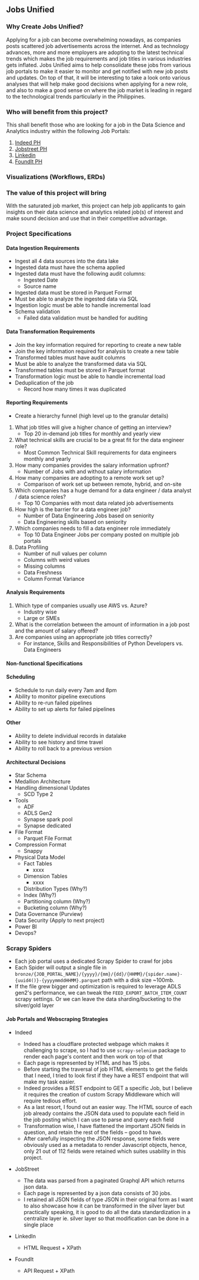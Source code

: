 ## Jobs Unified

### Why Create Jobs Unified?
Applying for a job can become overwhelming nowadays, as companies posts scattered job advertisements across the internet. And as technology advances, more and more employers
are adopting to the latest technical trends which makes the job requirements and job titles in various industries gets inflated.
Jobs Unified aims to help consolidate these jobs from various job portals to make it easier to monitor and get notified with new job posts and updates.
On top of that, it will be interesting to take a look onto various analyses that will help make good decisions when applying for a new role, and also to
make a good sense on where the job market is leading in regard to the technological trends particularly in the Philippines.

### Who will benefit from this project?
This shall benefit those who are looking for a job in the Data Science and Analytics industry within the following Job Portals:
1. [Indeed PH](https://ph.indeed.com)
2. [Jobstreet PH](https://jobstreet.com.ph)
3. [Linkedin](https://linkedin.com)
4. [FoundIt PH](https://foundit.com)

### Visualizations (Workflows, ERDs)

### The value of this project will bring
With the saturated job market, this project can help job applicants to gain insights on their data science and analytics related job(s) of interest and make
sound decision and use that in their competitive advantage.

### Project Specifications
#### Data Ingestion Requirements
- Ingest all 4 data sources into the data lake
- Ingested data must have the schema applied
- Ingested data must have the following audit columns:
  - Ingested Date
  - Source name
- Ingested data must be stored in Parquet Format
- Must be able to analyze the ingested data via SQL
- Ingestion logic must be able to handle incremental load
- Schema validation
  - Failed data validation must be handled for auditing

#### Data Transformation Requirements
- Join the key information required for reporting to create a new table
- Join the key information required for analysis to create a new table
- Transformed tables must have audit columns
- Must be able to analyze the transformed data via SQL
- Transformed tables must be stored in Parquet format
- Transformation logic must be able to handle incremental load
- Deduplication of the job
  - Record how many times it was duplicated

#### Reporting Requirements
- Create a hierarchy funnel (high level up to the granular details)
1. What job titles will give a higher chance of getting an interview?
   - Top 20 in-demand job titles for monthly and yearly view
2. What technical skills are crucial to be a great fit for the data engineer role?
   - Most Common Technical Skill requirements for data engineers monthly and yearly
3. How many companies provides the salary information upfront?
   - Number of Jobs with and without salary information
4. How many companies are adopting to a remote work set up?
   - Comparison of work set up between remote, hybrid, and on-site
5. Which companies has a huge demand for a data engineer / data analyst / data science roles?
   - Top 10 Companies with most data related job advertisements
6. How high is the barrier for a data engineer job?
   - Number of Data Engineering Jobs based on seniority
   - Data Engineering skills based on seniority
7. Which companies needs to fill a data engineer role immediately
   - Top 10 Data Engineer Jobs per company posted on multiple job portals
8. Data Profiling
   - Number of null values per column
   - Columns with weird values
   - Missing columns
   - Data Freshness
   - Column Format Variance

#### Analysis Requirements
1. Which type of companies usually use AWS vs. Azure?
   - Industry wise
   - Large or SMEs
2. What is the correlation between the amount of information in a job post and the amount of salary offered?
3. Are companies using an appropriate job titles correctly?
   - For instance, Skills and Responsibilities of Python Developers vs. Data Engineers

#### Non-functional Specifications
#### Scheduling
- Schedule to run daily every 7am and 8pm
- Ability to monitor pipeline executions
- Ability to re-run failed pipelines
- Ability to set up alerts for failed pipelines

#### Other
- Ability to delete individual records in datalake
- Ability to see history and time travel
- Ability to roll back to a previous version

#### Architectural Decisions
- Star Schema
- Medallion Architecture
- Handling dimensional Updates
  - SCD Type 2
- Tools
  - ADF
  - ADLS Gen2
  - Synapse spark pool
  - Synapse dedicated
- File Format
  - Parquet File Format
- Compression Format
  - Snappy
- Physical Data Model
  - Fact Tables
    - xxxx
  - Dimension Tables
    - xxxx
  - Distribution Types (Why?)
  - Index (Why?)
  - Partitioning column (Why?)
  - Bucketing column (Why?)
- Data Governance (Purview)
- Data Security (Apply to next project)
- Power BI
- Devops?

### Scrapy Spiders
- Each job portal uses a dedicated Scrapy Spider to crawl for jobs
- Each Spider will output a single file in `bronze/{JOB_PORTAL_NAME}/{yyyy}/{mm}/{dd}/{HHMM}/{spider.name}-{uuid4()}-{yyyymmddHHMM}.parquet` path with a disk size ~100mb.
- If the file grew bigger and optimization is required to leverage ADLS gen2's performance, we can tweak the `FEED_EXPORT_BATCH_ITEM_COUNT` scrapy settings.
  Or we can leave the data sharding/bucketing to the silver/gold layer

#### Job Portals and Webscraping Strategies
- Indeed
  - Indeed has a cloudflare protected webpage which makes it challenging to scrape, so I had to use `scrapy-selenium` package to render each page's content and then work on top of that
  - Each page is represented by HTML and has 15 jobs.
  - Before starting the traversal of job HTML elements to get the fields that I need, I tried to look first if they have a REST endpoint that will make my task easier.
  - Indeed provides a REST endpoint to GET a specific Job, but I believe it requires the creation of custom Scrapy Middleware which will require tedious effort.
  - As a last resort, I found out an easier way. The HTML source of each job already contains the JSON data used to populate each field in the job posting which I can use to parse and query each field
  - Transformation wise, I have flattened the important JSON fields in question, and retain the rest of the fields – good to have.
  - After carefully inspecting the JSON response, some fields were obviously used as a metadata to render Javascript objects, hence, only 21 out of 112 fields were retained which suites usability in this project.

- JobStreet
  - The data was parsed from a paginated Graphql API which returns json data.
  - Each page is represented by a json data consists of 30 jobs.
  - I retained all JSON fields of type JSON in their original form as I want to also showcase how it can be transformed in the silver layer
  but practically speaking, it is good to do all the data standardization in a centralize layer ie. silver layer so that modification can be done in a single place
  
- LinkedIn
  - HTML Request + XPath

- FoundIt
  - API Request + XPath